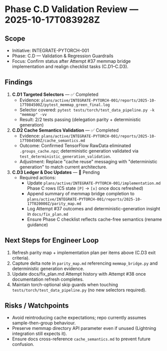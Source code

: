 # Phase C.D Validation Review — 2025-10-17T083928Z

## Scope
- Initiative: INTEGRATE-PYTORCH-001
- Phase: C.D — Validation & Regression Guardrails
- Focus: Confirm status after Attempt #37 memmap bridge implementation and realign checklist tasks (C.D1–C.D3).

## Findings
1. **C.D1 Targeted Selectors** — ✅ Completed
   - Evidence: `plans/active/INTEGRATE-PYTORCH-001/reports/2025-10-17T084500Z/pytest_memmap_green_final.log`
   - Selector covered: `pytest tests/torch/test_data_pipeline.py -k "memmap" -vv`
   - Result: 2/2 tests passing (delegation parity + deterministic generation)
2. **C.D2 Cache Semantics Validation** — ✅ Completed
   - Evidence: `plans/active/INTEGRATE-PYTORCH-001/reports/2025-10-17T084500Z/cache_semantics.md`
   - Outcome: Confirmed TensorFlow RawData eliminated `.groups_cache.npz`; deterministic generation validated via `test_deterministic_generation_validation`.
   - Adjustment: Replace "cache reuse" messaging with "deterministic generation" to match current architecture.
3. **C.D3 Ledger & Doc Updates** — 🔄 Pending
   - Required actions:
     - Update `plans/active/INTEGRATE-PYTORCH-001/implementation.md` Phase C rows (C5 state `[P]` → `[x]` once docs refreshed)
     - Append summary of memmap bridge completion to `plans/active/INTEGRATE-PYTORCH-001/reports/2025-10-17T020000Z/parity_map.md`
     - Log Attempt #37 outcomes and deterministic-generation insight in `docs/fix_plan.md`
     - Ensure Phase C checklist reflects cache-free semantics (rename guidance)

## Next Steps for Engineer Loop
1. Refresh parity map + implementation plan per items above (C.D3 exit criteria).
2. Capture delta note in `parity_map.md` referencing `memmap_bridge.py` and deterministic generation evidence.
3. Update docs/fix_plan.md Attempt history with Attempt #38 once documentation refresh completes.
4. Maintain torch-optional skip guards when touching `tests/torch/test_data_pipeline.py` (no new selectors required).

## Risks / Watchpoints
- Avoid reintroducing cache expectations; repo currently assumes sample-then-group behaviour.
- Preserve memmap directory API parameter even if unused (Lightning integration still expects it).
- Ensure docs cross-reference `cache_semantics.md` to prevent future confusion.

